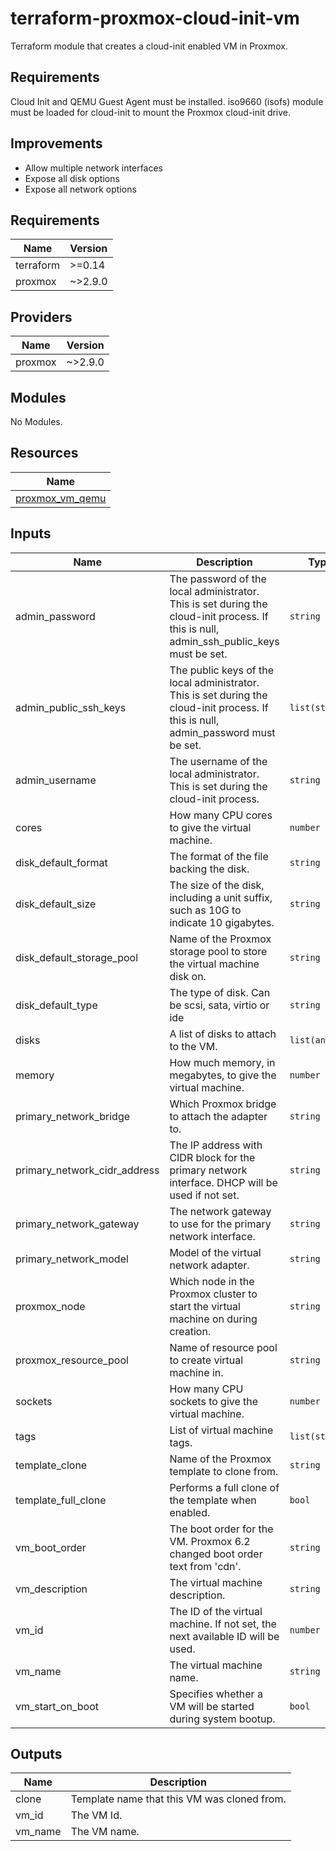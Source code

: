 # terraform-proxmox-cloud-init-vm
Terraform module that creates a cloud-init enabled VM in Proxmox.

## Requirements
Cloud Init and QEMU Guest Agent must be installed. 
iso9660 (isofs) module must be loaded for cloud-init to mount the Proxmox cloud-init drive.

## Improvements
- Allow multiple network interfaces 
- Expose all disk options
- Expose all network options

<!-- BEGINNING OF PRE-COMMIT-TERRAFORM DOCS HOOK -->
## Requirements

| Name | Version |
|------|---------|
| terraform | >=0.14 |
| proxmox | ~>2.9.0 |

## Providers

| Name | Version |
|------|---------|
| proxmox | ~>2.9.0 |

## Modules

No Modules.

## Resources

| Name |
|------|
| [proxmox_vm_qemu](https://registry.terraform.io/providers/Telmate/proxmox/~>2.9.0/docs/resources/vm_qemu) |

## Inputs

| Name | Description | Type | Default | Required |
|------|-------------|------|---------|:--------:|
| admin\_password | The password of the local administrator. This is set during the cloud-init process. If this is null, admin\_ssh\_public\_keys must be set. | `string` | `null` | no |
| admin\_public\_ssh\_keys | The public keys of the local administrator. This is set during the cloud-init process. If this is null, admin\_password must be set. | `list(string)` | `[]` | no |
| admin\_username | The username of the local administrator. This is set during the cloud-init process. | `string` | n/a | yes |
| cores | How many CPU cores to give the virtual machine. | `number` | `1` | no |
| disk\_default\_format | The format of the file backing the disk. | `string` | `"raw"` | no |
| disk\_default\_size | The size of the disk, including a unit suffix, such as 10G to indicate 10 gigabytes. | `string` | `null` | no |
| disk\_default\_storage\_pool | Name of the Proxmox storage pool to store the virtual machine disk on. | `string` | `"local-lvm"` | no |
| disk\_default\_type | The type of disk. Can be scsi, sata, virtio or ide | `string` | `"scsi"` | no |
| disks | A list of disks to attach to the VM. | `list(any)` | `[]` | no |
| memory | How much memory, in megabytes, to give the virtual machine. | `number` | `1024` | no |
| primary\_network\_bridge | Which Proxmox bridge to attach the adapter to. | `string` | `"vmbr0"` | no |
| primary\_network\_cidr\_address | The IP address with CIDR block for the primary network interface. DHCP will be used if not set. | `string` | `null` | no |
| primary\_network\_gateway | The network gateway to use for the primary network interface. | `string` | `null` | no |
| primary\_network\_model | Model of the virtual network adapter. | `string` | `"virtio"` | no |
| proxmox\_node | Which node in the Proxmox cluster to start the virtual machine on during creation. | `string` | `"proxmox"` | no |
| proxmox\_resource\_pool | Name of resource pool to create virtual machine in. | `string` | `null` | no |
| sockets | How many CPU sockets to give the virtual machine. | `number` | `1` | no |
| tags | List of virtual machine tags. | `list(string)` | `[]` | no |
| template\_clone | Name of the Proxmox template to clone from. | `string` | n/a | yes |
| template\_full\_clone | Performs a full clone of the template when enabled. | `bool` | `true` | no |
| vm\_boot\_order | The boot order for the VM. Proxmox 6.2 changed boot order text from 'cdn'. | `string` | `""` | no |
| vm\_description | The virtual machine description. | `string` | `null` | no |
| vm\_id | The ID of the virtual machine. If not set, the next available ID will be used. | `number` | `null` | no |
| vm\_name | The virtual machine name. | `string` | n/a | yes |
| vm\_start\_on\_boot | Specifies whether a VM will be started during system bootup. | `bool` | `false` | no |

## Outputs

| Name | Description |
|------|-------------|
| clone | Template name that this VM was cloned from. |
| vm\_id | The VM Id. |
| vm\_name | The VM name. |
<!-- END OF PRE-COMMIT-TERRAFORM DOCS HOOK -->
